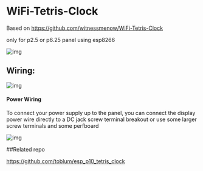 # WiFi-Tetris-Clock
Based on https://github.com/witnessmenow/WiFi-Tetris-Clock

only for p2.5 or p6.25 panel using esp8266

![img](https://thumbs.gfycat.com/RecklessSpecificKoodoo-size_restricted.gif)



## Wiring:

![img](https://i.imgur.com/bIBcAXR.png)

#### Power Wiring

To connect your power supply up to the panel, you can connect the display power wire directly to a DC jack screw terminal breakout or use some larger screw terminals and some perfboard

![img](https://i.imgur.com/ulIn681.jpg)

##Related repo

https://github.com/toblum/esp_p10_tetris_clock